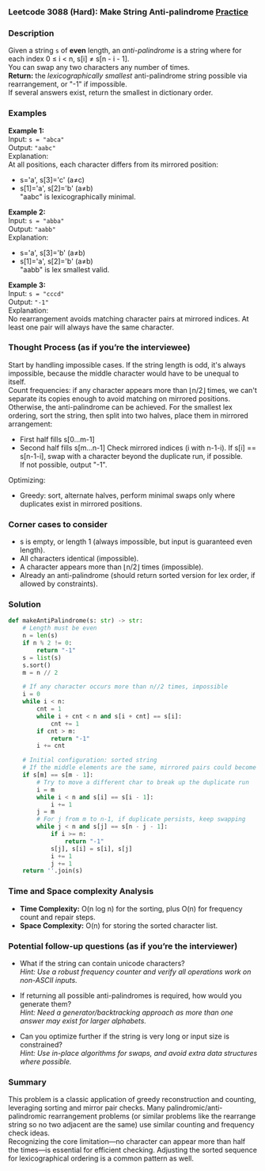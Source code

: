 ### Leetcode 3088 (Hard): Make String Anti-palindrome [Practice](https://leetcode.com/problems/make-string-anti-palindrome)

### Description  
Given a string `s` of **even** length, an *anti-palindrome* is a string where for each index 0 ≤ i < n, s[i] ≠ s[n - i - 1].  
You can swap any two characters any number of times.  
**Return:** the *lexicographically smallest* anti-palindrome string possible via rearrangement, or "-1" if impossible.  
If several answers exist, return the smallest in dictionary order.

### Examples  

**Example 1:**  
Input: `s = "abca"`  
Output: `"aabc"`  
Explanation:  
At all positions, each character differs from its mirrored position:  
- s='a', s[3]='c' (a≠c)  
- s[1]='a', s[2]='b' (a≠b)  
"aabc" is lexicographically minimal.

**Example 2:**  
Input: `s = "abba"`  
Output: `"aabb"`  
Explanation:  
- s='a', s[3]='b' (a≠b)  
- s[1]='a', s[2]='b' (a≠b)  
"aabb" is lex smallest valid.

**Example 3:**  
Input: `s = "cccd"`  
Output: `"-1"`  
Explanation:  
No rearrangement avoids matching character pairs at mirrored indices. At least one pair will always have the same character.

### Thought Process (as if you’re the interviewee)  

Start by handling impossible cases. If the string length is odd, it's always impossible, because the middle character would have to be unequal to itself.  
Count frequencies: if any character appears more than ⌊n/2⌋ times, we can't separate its copies enough to avoid matching on mirrored positions.  
Otherwise, the anti-palindrome can be achieved. For the smallest lex ordering, sort the string, then split into two halves, place them in mirrored arrangement:  
- First half fills s[0…m-1]
- Second half fills s[m…n-1]
Check mirrored indices (i with n-1-i). If s[i] == s[n-1-i], swap with a character beyond the duplicate run, if possible.  
If not possible, output "-1".

Optimizing:  
- Greedy: sort, alternate halves, perform minimal swaps only where duplicates exist in mirrored positions.

### Corner cases to consider  
- s is empty, or length 1 (always impossible, but input is guaranteed even length).
- All characters identical (impossible).
- A character appears more than ⌊n/2⌋ times (impossible).
- Already an anti-palindrome (should return sorted version for lex order, if allowed by constraints).

### Solution

```python
def makeAntiPalindrome(s: str) -> str:
    # Length must be even
    n = len(s)
    if n % 2 != 0:
        return "-1"
    s = list(s)
    s.sort()
    m = n // 2

    # If any character occurs more than n//2 times, impossible
    i = 0
    while i < n:
        cnt = 1
        while i + cnt < n and s[i + cnt] == s[i]:
            cnt += 1
        if cnt > m:
            return "-1"
        i += cnt

    # Initial configuration: sorted string
    # If the middle elements are the same, mirrored pairs could become identical
    if s[m] == s[m - 1]:
        # Try to move a different char to break up the duplicate run
        i = m
        while i < n and s[i] == s[i - 1]:
            i += 1
        j = m
        # For j from m to n-1, if duplicate persists, keep swapping
        while j < n and s[j] == s[n - j - 1]:
            if i >= n:
                return "-1"
            s[j], s[i] = s[i], s[j]
            i += 1
            j += 1
    return ''.join(s)
```

### Time and Space complexity Analysis  

- **Time Complexity:** O(n log n) for the sorting, plus O(n) for frequency count and repair steps.
- **Space Complexity:** O(n) for storing the sorted character list.

### Potential follow-up questions (as if you’re the interviewer)  

- What if the string can contain unicode characters?  
  *Hint: Use a robust frequency counter and verify all operations work on non-ASCII inputs.*

- If returning all possible anti-palindromes is required, how would you generate them?  
  *Hint: Need a generator/backtracking approach as more than one answer may exist for larger alphabets.*

- Can you optimize further if the string is very long or input size is constrained?  
  *Hint: Use in-place algorithms for swaps, and avoid extra data structures where possible.*

### Summary

This problem is a classic application of greedy reconstruction and counting, leveraging sorting and mirror pair checks. Many palindromic/anti-palindromic rearrangement problems (or similar problems like the rearrange string so no two adjacent are the same) use similar counting and frequency check ideas.  
Recognizing the core limitation—no character can appear more than half the times—is essential for efficient checking. Adjusting the sorted sequence for lexicographical ordering is a common pattern as well.